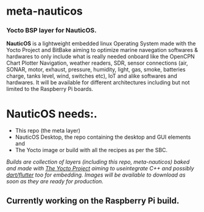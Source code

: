 

# meta-nauticos

### **Yocto BSP layer for NauticOS.**  



**NauticOS** is a lightweight embedded linux Operating System made with the Yocto Project and BitBake aiming to optimize marine navegation softwares & hardwares to only include what is really needed onboard like the OpenCPN Chart Plotter Navigation, weather readers, SDR, sensor connections (air, SONAR, motor, exhaust, pressure, humidity, light, gas, smoke, batteries charge, tanks level, wind, switches etc), IoT and alike softwares and hardwares. It will be available for different architectures including but not limited to the Raspberry Pi boards. 

# **NauticOS needs:**. 
- This repo (the meta layer)
- NauticOS Desktop, the repo containing the desktop and GUI elements and 
- The Yocto image or build with all the recipes as per the SBC. 


*Builds are collection of layers (including this repo, meta-nauticos) baked and made with [The Yocto Project](https://www.yoctoproject.org/) aiming to useintegrate C++ and possibly [dart/flutter](https://github.com/meta-flutter/meta-flutter) too for embedding. Images will be available to download as soon as they are ready for production.* 


## **Currently working on the Raspberry Pi build.**


    
